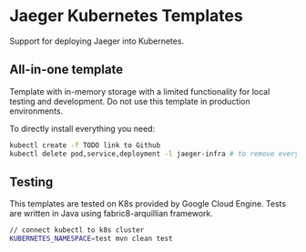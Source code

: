 # Jaeger Kubernetes Templates

Support for deploying Jaeger into Kubernetes.

## All-in-one template

Template with in-memory storage with a limited functionality for local testing and development. Do not use this template in production environments.

To directly install everything you need:
```bash
kubectl create -f TODO link to Github
kubectl delete pod,service,deployment -l jaeger-infra # to remove everything
```

## Testing
This templates are tested on K8s provided by Google Cloud Engine. Tests are written in Java using 
fabric8-arquillian framework.
```bash
// connect kubectl to k8s cluster
KUBERNETES_NAMESPACE=test mvn clean test 
```

